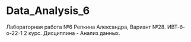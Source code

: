# Data_Analysis_6
Лабораторная работа №6 Репкина Александра, Вариант №28. ИВТ-б-о-22-1 2 курс. Дисциплина - Анализ данных.
